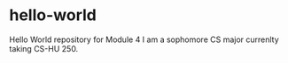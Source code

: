 # hello-world
Hello World repository for Module 4
I am a sophomore CS major currenlty taking CS-HU 250.

